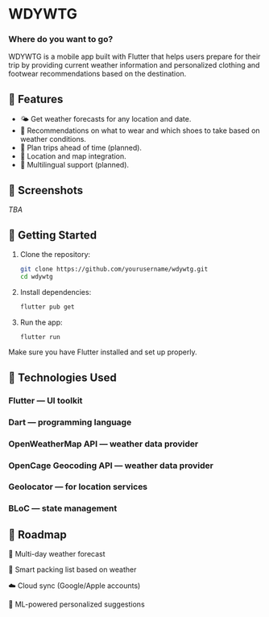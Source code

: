 # WDYWTG

### Where do you want to go?

WDYWTG is a mobile app built with Flutter that helps users prepare for their trip by providing current weather information and personalized clothing and footwear recommendations based on the destination.

## 🧭 Features

- 🌤 Get weather forecasts for any location and date.
- 🧥 Recommendations on what to wear and which shoes to take based on weather conditions.
- 🧳 Plan trips ahead of time (planned).
- 📍 Location and map integration.
- 💬 Multilingual support (planned).

## 📱 Screenshots

*TBA*

## 🚀 Getting Started

1. Clone the repository:
   ```bash
   git clone https://github.com/yourusername/wdywtg.git
   cd wdywtg
   ```
2. Install dependencies:
   ```bash
   flutter pub get
   ```
3. Run the app:
   ```bash
   flutter run
   ```

Make sure you have Flutter installed and set up properly.

## 🧩 Technologies Used
### Flutter — UI toolkit
### Dart — programming language
### OpenWeatherMap API — weather data provider
### OpenCage Geocoding API — weather data provider
### Geolocator — for location services
### BLoC — state management

## 📌 Roadmap
📅 Multi-day weather forecast

🧳 Smart packing list based on weather

☁️ Cloud sync (Google/Apple accounts)

🧠 ML-powered personalized suggestions
